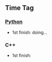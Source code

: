 
## Time Tag

### [Python](https://github.com/fire717/Algorithms/tree/master/LeetCode/python)      
* 1st finish: doing...

### C++
* 1st finish:
